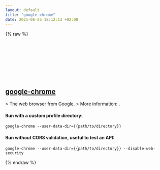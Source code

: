 ```yaml
---
layout: default
title: "google-chrome"
date: 2021-06-25 18:12:13 +02:00
---
```

{% raw %}
<h2 id="google-chrome">
  <a href="/en/linux/google-chrome.html">google-chrome</a> <a href="#google-chrome"><svg class="icon">
    <use href="/assets/images/unicode_sprite.svg#link" />
  </svg></a>
</h2>
> The web browser from Google.
> More information: <https://chrome.google.com>.

#### Run with a custom profile directory:
```shell
google-chrome --user-data-dir={{path/to/directory}}
```
#### Run without CORS validation, useful to test an API:
```shell
google-chrome --user-data-dir={{path/to/directory}} --disable-web-security
```
{% endraw %}